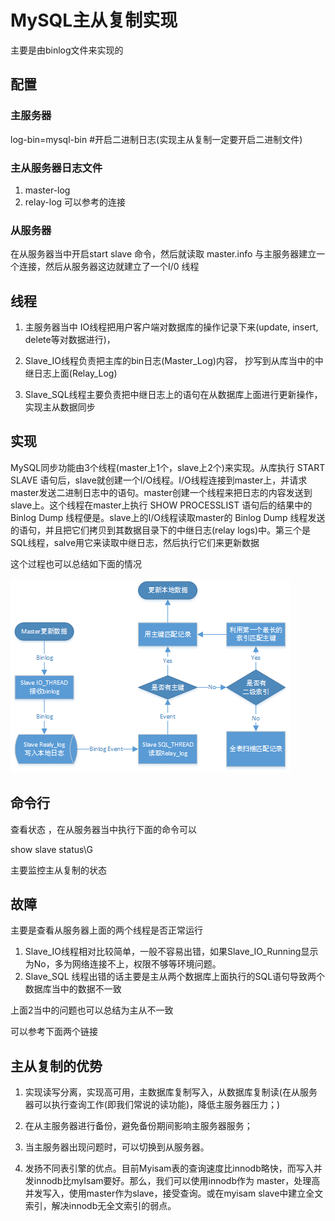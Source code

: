 # MySQL主从复制实现

主要是由binlog文件来实现的

## 配置

### 主服务器

log-bin=mysql-bin        #开启二进制日志(实现主从复制一定要开启二进制文件)

### 主从服务器日志文件
1. master-log
2. relay-log
可以参考的连接

### 从服务器

在从服务器当中开启start slave 命令，然后就读取 master.info 与主服务器建立一个连接，然后从服务器这边就建立了一个I/0 线程

### 

## 线程

1. 主服务器当中 IO线程把用户客户端对数据库的操作记录下来(update, insert, delete等对数据进行)，

2. Slave_IO线程负责把主库的bin日志(Master_Log)内容， 抄写到从库当中的中继日志上面(Relay_Log)

3. Slave_SQL线程主要负责把中继日志上的语句在从数据库上面进行更新操作，实现主从数据同步

## 实现

MySQL同步功能由3个线程(master上1个，slave上2个)来实现。从库执行 START SLAVE 语句后，slave就创建一个I/O线程。I/O线程连接到master上，并请求master发送二进制日志中的语句。master创建一个线程来把日志的内容发送到slave上。这个线程在master上执行 SHOW PROCESSLIST 语句后的结果中的 Binlog Dump 线程便是。slave上的I/O线程读取master的 Binlog Dump 线程发送的语句，并且把它们拷贝到其数据目录下的中继日志(relay logs)中。第三个是SQL线程，salve用它来读取中继日志，然后执行它们来更新数据

这个过程也可以总结如下面的情况

![](https://github.com/wabc1994/InterviewRecord/blob/master/Redis_learning/picture/mysql.png)



## 命令行

查看状态 ，在从服务器当中执行下面的命令可以

show slave status\G

主要监控主从复制的状态

## 故障

主要是查看从服务器上面的两个线程是否正常运行

1. Slave_IO线程相对比较简单，一般不容易出错，如果Slave_IO_Running显示为No，多为网络连接不上，权限不够等环境问题。
2. Slave_SQL 线程出错的话主要是主从两个数据库上面执行的SQL语句导致两个数据库当中的数据不一致

上面2当中的问题也可以总结为主从不一致

可以参考下面两个链接

[](https://blog.csdn.net/chagaostu/article/details/47685329)

## 主从复制的优势

1. 实现读写分离，实现高可用，主数据库复制写入，从数据库复制读(在从服务器可以执行查询工作(即我们常说的读功能)，降低主服务器压力；)

2. 在从主服务器进行备份，避免备份期间影响主服务器服务；

3. 当主服务器出现问题时，可以切换到从服务器。

4. 发扬不同表引擎的优点。目前Myisam表的查询速度比innodb略快，而写入并发innodb比myIsam要好。那么，我们可以使用innodb作为 master，处理高并发写入，使用master作为slave，接受查询。或在myisam slave中建立全文索引，解决innodb无全文索引的弱点。
